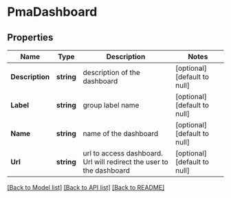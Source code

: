 # PmaDashboard

## Properties
Name | Type | Description | Notes
------------ | ------------- | ------------- | -------------
**Description** | **string** | description of the dashboard | [optional] [default to null]
**Label** | **string** | group label name | [optional] [default to null]
**Name** | **string** | name of the dashboard | [optional] [default to null]
**Url** | **string** | url to access dashboard. Url will redirect the user to the dashboard | [optional] [default to null]

[[Back to Model list]](../README.md#documentation-for-models) [[Back to API list]](../README.md#documentation-for-api-endpoints) [[Back to README]](../README.md)

